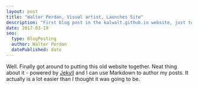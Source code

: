 ```yaml
---
layout: post
title: "Walter Perdan, Visual artist, Launches Site"
description: "First blog post in the kalwalt.github.io website, just to say hello to the world..."
date: 2017-03-19
seo:
  type: BlogPosting
  author: Walter Perdan
  datePublished: date
---
```


Well. Finally got around to putting this old website together. Neat thing about it - powered by [Jekyll](http://jekyllrb.com) and I can use Markdown to author my posts. It actually is a lot easier than I thought it was going to be.
